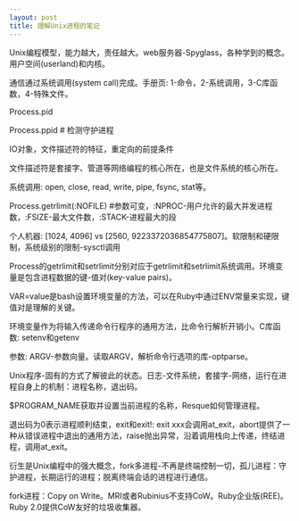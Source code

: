 ```yaml
---
layout: post
title: 理解Unix进程的笔记
---
```


Unix编程模型，能力越大，责任越大。web服务器-Spyglass，各种学到的概念。用户空间(userland)和内核。

通信通过系统调用(system call)完成。手册页: 1-命令，2-系统调用，3-C库函数，4-特殊文件。

Process.pid

Process.ppid # 检测守护进程

IO对象，文件描述符的特征，重定向的前提条件

文件描述符是套接字、管道等网络编程的核心所在，也是文件系统的核心所在。

系统调用: open, close, read, write, pipe, fsync, stat等。

Process.getrlimit(:NOFILE) #参数可变，:NPROC-用户允许的最大并发进程数，:FSIZE-最大文件数，:STACK-进程最大的段

个人机器: [1024, 4096] vs [2560, 9223372036854775807]。软限制和硬限制，系统级别的限制-sysctl调用

Process的getrlimit和setrlimit分别对应于getrlimit和setrlimit系统调用。环境变量是包含进程数据的键-值对(key-value pairs)。

VAR=value是bash设置环境变量的方法，可以在Ruby中通过ENV常量来实现，键值对是理解的关键。

环境变量作为将输入传递命令行程序的通用方法，比命令行解析开销小。C库函数: setenv和getenv

参数: ARGV-参数向量。读取ARGV，解析命令行选项的库-optparse。

Unix程序-固有的方式了解彼此的状态。日志-文件系统，套接字-网络，运行在进程自身上的机制：进程名称，退出码。

$PROGRAM_NAME获取并设置当前进程的名称，Resque如何管理进程。

退出码为0表示进程顺利结束，exit和exit!: exit xxx会调用at_exit，abort提供了一种从错误进程中退出的通用方法，raise抛出异常，沿着调用栈向上传递，终结进程，调用at_exit。

衍生是Unix编程中的强大概念，fork多进程-不再是终端控制一切，孤儿进程：守护进程，长期运行的进程；脱离终端会话的进程进行通信。

fork进程：Copy on Write。MRI或者Rubinius不支持CoW。Ruby企业版(REE)。Ruby 2.0提供CoW友好的垃圾收集器。



